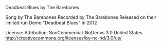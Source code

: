 Deadbeat Blues by The Barebones

Song by The Barebones
Recorded by The Barebones
Released on their limited run Demo "Deadbeat Blues" in 2012

License: Attribution-NonCommercial-NoDerivs 3.0 United States http://creativecommons.org/licenses/by-nc-nd/3.0/us/
